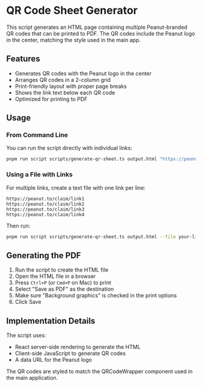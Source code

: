 # QR Code Sheet Generator

This script generates an HTML page containing multiple Peanut-branded QR codes that can be printed to PDF. The QR codes include the Peanut logo in the center, matching the style used in the main app.

## Features

- Generates QR codes with the Peanut logo in the center
- Arranges QR codes in a 2-column grid
- Print-friendly layout with proper page breaks
- Shows the link text below each QR code
- Optimized for printing to PDF

## Usage

### From Command Line

You can run the script directly with individual links:

```bash
pnpm run script scripts/generate-qr-sheet.ts output.html "https://peanut.to/claim/link1" "https://peanut.to/claim/link2"
```

### Using a File with Links

For multiple links, create a text file with one link per line:

```
https://peanut.to/claim/link1
https://peanut.to/claim/link2
https://peanut.to/claim/link3
https://peanut.to/claim/link4
```

Then run:

```bash
pnpm run script scripts/generate-qr-sheet.ts output.html --file your-links.txt
```

## Generating the PDF

1. Run the script to create the HTML file
2. Open the HTML file in a browser
3. Press `Ctrl+P` (or `Cmd+P` on Mac) to print
4. Select "Save as PDF" as the destination
5. Make sure "Background graphics" is checked in the print options
6. Click Save

## Implementation Details

The script uses:
- React server-side rendering to generate the HTML
- Client-side JavaScript to generate QR codes
- A data URL for the Peanut logo

The QR codes are styled to match the QRCodeWrapper component used in the main application.